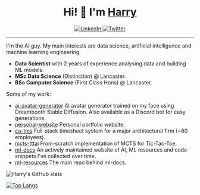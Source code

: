 <h1 align="center">Hi! 👋 I'm <a href="https://www.harrybaines.net/">Harry</a></h1>

<p align="center">
  <a href="https://www.linkedin.com/in/harry-baines-400609137/" target="_blank">
    <img alt="LinkedIn" src="https://img.shields.io/badge/linkedin-%230077B5.svg?&style=for-the-badge&logo=linkedin&logoColor=white" />
  </a> 
  <a href="https://twitter.com/harryb0905" target="_blank">
    <img alt="Twitter" src="https://img.shields.io/badge/Twitter-1DA1F2?style=for-the-badge&logo=twitter&logoColor=white" />
  </a> 
</p>

---

I'm the AI guy. My main interests are data science, artificial intelligence and machine learning engineering.

- **Data Scientist** with 2 years of experience analysing data and building ML models.
- **MSc Data Science** (Distinction) @ Lancaster.
- **BSc Computer Science** (First Class Hons) @ Lancaster.


Some of my work:

- [ai-avatar-generator](https://github.com/harrybaines/AI-Avatar-Generator) AI avatar generator trained on my face using Dreambooth Stable Diffusion. Also available as a Discord bot for easy generations.
- [personal-website](https://github.com/harrybaines/Portfolio-Website)  Personal portfolio website.
- [ca-tms](https://www.ca-tms.com/) Full-stack timesheet system for a major architectural firm (~60 employees).
- [mcts-tttai](https://github.com/harrybaines/MCTS-TTTAI) From-scratch implementation of MCTS for Tic-Tac-Toe.
- [ml-docs](https://harrybaines.github.io/MLDocs/) An actively maintained website of AI, ML resources and code snippets I've collected over time.
- [ml-resources](https://github.com/harrybaines/ml-resources) The main repo behind ml-docs.

![Harry's GitHub stats](https://github-readme-stats.vercel.app/api?username=harrybaines&show_icons=true)

[![Top Langs](https://github-readme-stats.vercel.app/api/top-langs/?username=harrybaines&layout=compact)](https://github.com/harrybaines/github-readme-stats)